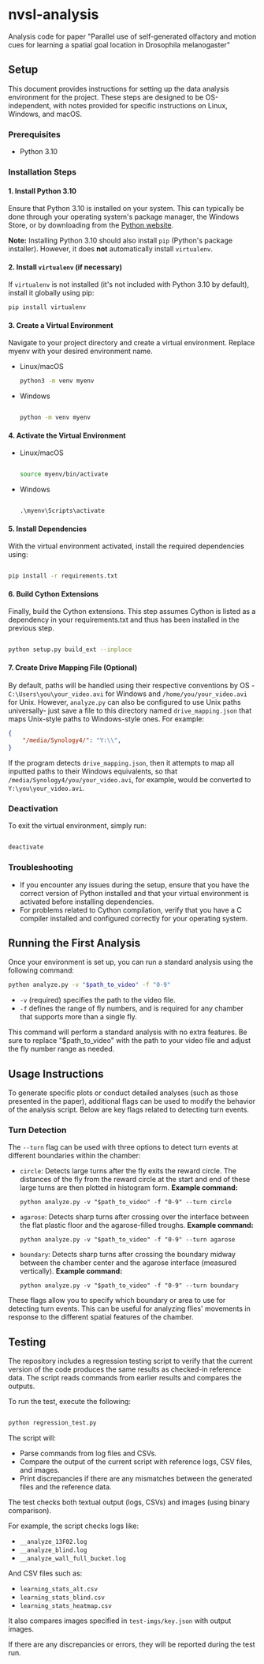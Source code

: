 # nvsl-analysis
Analysis code for paper "Parallel use of self-generated olfactory and motion cues for learning a spatial goal location in Drosophila melanogaster"

## Setup

This document provides instructions for setting up the data analysis environment for the project. These steps are designed to be OS-independent, with notes provided for specific instructions on Linux, Windows, and macOS.

### Prerequisites

- Python 3.10

### Installation Steps

#### 1. Install Python 3.10

Ensure that Python 3.10 is installed on your system. This can typically be done through your operating system's package manager, the Windows Store, or by downloading from the [Python website](https://www.python.org/downloads/).

**Note:** Installing Python 3.10 should also install `pip` (Python's package installer). However, it does **not** automatically install `virtualenv`.

#### 2. Install `virtualenv` (if necessary)

If `virtualenv` is not installed (it's not included with Python 3.10 by default), install it globally using pip:

```bash
pip install virtualenv
```

#### 3. Create a Virtual Environment

Navigate to your project directory and create a virtual environment. Replace myenv with your desired environment name.

- Linux/macOS

  ```bash
  python3 -m venv myenv
  ```
- Windows

  ```cmd

  python -m venv myenv
  ```

#### 4. Activate the Virtual Environment

- Linux/macOS

  ```bash

  source myenv/bin/activate
  ```

- Windows

  ```cmd

  .\myenv\Scripts\activate
  ```

#### 5. Install Dependencies

With the virtual environment activated, install the required dependencies using:

```bash

pip install -r requirements.txt
```

#### 6. Build Cython Extensions

Finally, build the Cython extensions. This step assumes Cython is listed as a dependency in your requirements.txt and thus has been installed in the previous step.

```bash

python setup.py build_ext --inplace
```

#### 7. Create Drive Mapping File (Optional)

By default, paths will be handled using their respective conventions by OS - `C:\Users\you\your_video.avi` for Windows and `/home/you/your_video.avi` for Unix. However, `analyze.py` can also be configured to use Unix paths universally- just save a file to this directory named `drive_mapping.json` that maps Unix-style paths to Windows-style ones. For example:

```json
{
    "/media/Synology4/": "Y:\\",
}
```

If the program detects `drive_mapping.json`, then it attempts to map all inputted paths to their Windows equivalents, so that `/media/Synology4/you/your_video.avi`, for example, would be converted to `Y:\you\your_video.avi`.

### Deactivation

To exit the virtual environment, simply run:

```bash

deactivate
```

### Troubleshooting

- If you encounter any issues during the setup, ensure that you have the correct version of Python installed and that your virtual environment is activated before installing dependencies.
- For problems related to Cython compilation, verify that you have a C compiler installed and configured correctly for your operating system.

## Running the First Analysis
Once your environment is set up, you can run a standard analysis using the following command:
```bash
python analyze.py -v "$path_to_video" -f "0-9"
```
- `-v` (required) specifies the path to the video file.
- `-f` defines the range of fly numbers, and is required for any chamber that supports more than a single fly.

This command will perform a standard analysis with no extra features. Be sure to replace "$path_to_video" with the path to your video file and adjust the fly number range as needed.

## Usage Instructions
To generate specific plots or conduct detailed analyses (such as those presented in the paper), additional flags can be used to modify the behavior of the analysis script. Below are key flags related to detecting turn events.
### Turn Detection
The `--turn` flag can be used with three options to detect turn events at different boundaries within the chamber:
- `circle`: Detects large turns after the fly exits the reward circle. The distances of the fly from the reward circle at the start and end of these large turns are then plotted in histogram form.
  **Example command:**
  ```
  python analyze.py -v "$path_to_video" -f "0-9" --turn circle
  ```
- `agarose`: Detects sharp turns after crossing over the interface between the flat plastic floor and the agarose-filled troughs.
  **Example command:**
  ```
  python analyze.py -v "$path_to_video" -f "0-9" --turn agarose
  ```
- `boundary`: Detects sharp turns after crossing the boundary midway between the chamber center and the agarose interface (measured vertically).
  **Example command:**
  ```
  python analyze.py -v "$path_to_video" -f "0-9" --turn boundary
  ```
These flags allow you to specify which boundary or area to use for detecting turn events. This can be useful for analyzing flies' movements in response to the different spatial features of the chamber.

### 

## Testing
The repository includes a regression testing script to verify that the current version of the code produces the same results as checked-in reference data. The script reads commands from earlier results and compares the outputs.

To run the test, execute the following:

```bash

python regression_test.py
```

The script will:
- Parse commands from log files and CSVs.
- Compare the output of the current script with reference logs, CSV files, and images.
- Print discrepancies if there are any mismatches between the generated files and the reference data.

The test checks both textual output (logs, CSVs) and images (using binary comparison).

For example, the script checks logs like:
- `__analyze_13F02.log`
- `__analyze_blind.log`
- `__analyze_wall_full_bucket.log`

And CSV files such as:
- `learning_stats_alt.csv`
- `learning_stats_blind.csv`
- `learning_stats_heatmap.csv`

It also compares images specified in `test-imgs/key.json` with output images.

If there are any discrepancies or errors, they will be reported during the test run.
